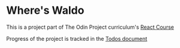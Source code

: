 # Where's Waldo

This is a project part of The Odin Project curriculum's [React Course](https://www.theodinproject.com/lessons/react-new-where-s-waldo-a-photo-tagging-app)

Progress of the project is tracked in the [Todos document](./Todos.md)
